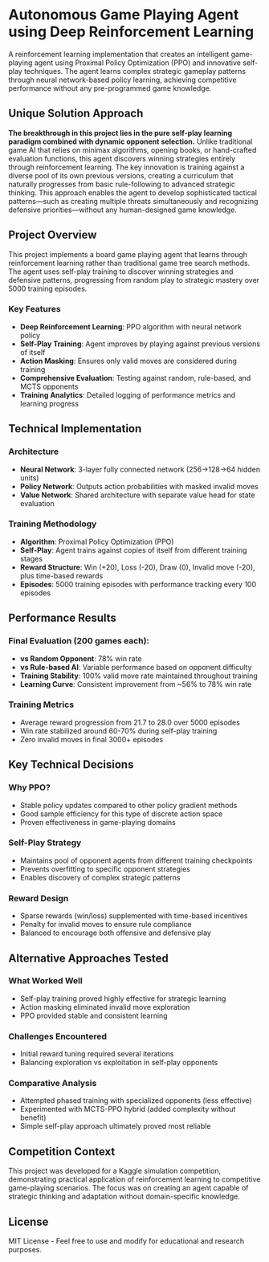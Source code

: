 # Autonomous Game Playing Agent using Deep Reinforcement Learning

A reinforcement learning implementation that creates an intelligent game-playing agent using Proximal Policy Optimization (PPO) and innovative self-play techniques. The agent learns complex strategic gameplay patterns through neural network-based policy learning, achieving competitive performance without any pre-programmed game knowledge.

## Unique Solution Approach

**The breakthrough in this project lies in the pure self-play learning paradigm combined with dynamic opponent selection.** Unlike traditional game AI that relies on minimax algorithms, opening books, or hand-crafted evaluation functions, this agent discovers winning strategies entirely through reinforcement learning. The key innovation is training against a diverse pool of its own previous versions, creating a curriculum that naturally progresses from basic rule-following to advanced strategic thinking. This approach enables the agent to develop sophisticated tactical patterns—such as creating multiple threats simultaneously and recognizing defensive priorities—without any human-designed game knowledge.

## Project Overview

This project implements a board game playing agent that learns through reinforcement learning rather than traditional game tree search methods. The agent uses self-play training to discover winning strategies and defensive patterns, progressing from random play to strategic mastery over 5000 training episodes.

### Key Features

- **Deep Reinforcement Learning**: PPO algorithm with neural network policy
- **Self-Play Training**: Agent improves by playing against previous versions of itself
- **Action Masking**: Ensures only valid moves are considered during training
- **Comprehensive Evaluation**: Testing against random, rule-based, and MCTS opponents
- **Training Analytics**: Detailed logging of performance metrics and learning progress

## Technical Implementation

### Architecture
- **Neural Network**: 3-layer fully connected network (256→128→64 hidden units)
- **Policy Network**: Outputs action probabilities with masked invalid moves
- **Value Network**: Shared architecture with separate value head for state evaluation

### Training Methodology
- **Algorithm**: Proximal Policy Optimization (PPO)
- **Self-Play**: Agent trains against copies of itself from different training stages
- **Reward Structure**: Win (+20), Loss (-20), Draw (0), Invalid move (-20), plus time-based rewards
- **Episodes**: 5000 training episodes with performance tracking every 100 episodes

## Performance Results

### Final Evaluation (200 games each):
- **vs Random Opponent**: 78% win rate
- **vs Rule-based AI**: Variable performance based on opponent difficulty
- **Training Stability**: 100% valid move rate maintained throughout training
- **Learning Curve**: Consistent improvement from ~56% to 78% win rate

### Training Metrics
- Average reward progression from 21.7 to 28.0 over 5000 episodes
- Win rate stabilized around 60-70% during self-play training
- Zero invalid moves in final 3000+ episodes

## Key Technical Decisions

### Why PPO?
- Stable policy updates compared to other policy gradient methods
- Good sample efficiency for this type of discrete action space
- Proven effectiveness in game-playing domains

### Self-Play Strategy
- Maintains pool of opponent agents from different training checkpoints
- Prevents overfitting to specific opponent strategies
- Enables discovery of complex strategic patterns

### Reward Design
- Sparse rewards (win/loss) supplemented with time-based incentives
- Penalty for invalid moves to ensure rule compliance
- Balanced to encourage both offensive and defensive play

## Alternative Approaches Tested

### What Worked Well
- Self-play training proved highly effective for strategic learning
- Action masking eliminated invalid move exploration
- PPO provided stable and consistent learning

### Challenges Encountered
- Initial reward tuning required several iterations
- Balancing exploration vs exploitation in self-play opponents

### Comparative Analysis
- Attempted phased training with specialized opponents (less effective)
- Experimented with MCTS-PPO hybrid (added complexity without benefit)
- Simple self-play approach ultimately proved most reliable

## Competition Context

This project was developed for a Kaggle simulation competition, demonstrating practical application of reinforcement learning to competitive game-playing scenarios. The focus was on creating an agent capable of strategic thinking and adaptation without domain-specific knowledge.

## License

MIT License - Feel free to use and modify for educational and research purposes.

